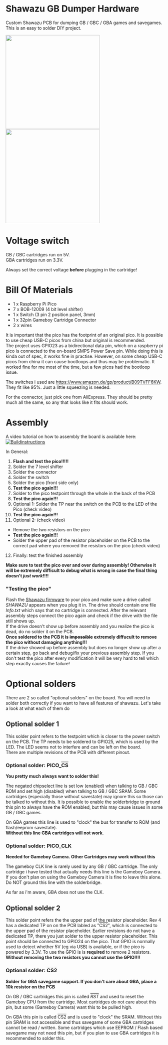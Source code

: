 # Shawazu GB Dumper Hardware
Custom Shawazu PCB for dumping GB / GBC / GBA games and savegames.  
This is an easy to solder DIY project.

<img src="https://github.com/tihmstar/shawazu-gb-dumper-hardware/blob/master/images/front.jpg?raw=true" width="300" />
<img src="https://github.com/tihmstar/shawazu-gb-dumper-hardware/blob/master/images/back.jpg?raw=true" width="300" />


# Voltage switch 
GB / GBC cartridges run on 5V.  
GBA cartridges run on 3.3V.  

Always set the correct voltage **before** plugging in the cartridge!

# Bill Of Materials
* 1 x Raspberry Pi Pico
* 7 x BOB-12009 (4 bit level shifter)
* 1 x Switch (3 pin 2 position panel, 3mm)
* 1 x 32pin Gameboy Cartridge Connector
* 2 x wires

It is important that the pico has the footprint of an original pico. It is possible to use cheap USB-C picos from china but original is recommended.  
The project uses GPIO23 as a bidirectional data pin, which on a raspberry pi pico is connected to the on-board SMPS Power Save pin. While doing this is kinda out of spec, it works fine in practise. However, on some cheap USB-C picos from china it can cause bootloops and thus may be problematic. It worked fine for me most of the time, but a few picos had the bootloop issue.

The switches i used are https://www.amazon.de/gp/product/B09TVFF6KW. They fit like 95%. Just a little squeezing is needed.  

For the connector, just pick one from AliExpress. They should be pretty much all the same, so any that looks like it fits should work.

# Assembly

A video tutorial on how to assembly the board is available here:  
[![Buildinstructions](https://img.youtube.com/vi/dES8QW8xg44/0.jpg)](https://www.youtube.com/watch?v=dES8QW8xg44)

In General:  
1) **Flash and test the pico!!!!!**
2) Solder the 7 level shifter
3) Solder the connector
4) Solder the switch
5) Solder the pico (front side only)
6) **Test the pico again!!!**
7) Solder to the pico testpoint through the whole in the back of the PCB
8) **Test the pico again!!!**
9) Optional 1: Solder the TP near the switch on the PCB to the LED of the Pico (check video)
10) **Test the pico again!!!**
11) Optional 2: (check video)
- Remove the two resistors on the pico
- **Test the pico again!!!**
- Solder the upper pad of the resistor placeholder on the PCB to the correct pad where you removed the resistors on the pico (check video)
12) Finally: test the finished assembly

**Make sure to test the pico over and over during assembly! Otherwise it will be extremely difficult to debug what is wrong in case the final thing doesn't _just work_!!!!**  

### "Testing the pico"
Flash the [Shawazu firmware](https://github.com/tihmstar/shawazu-gb-dumper) to your pico and make sure a drive called _SHAWAZU_ appears when you plug it in. The drive should contain one file _Info.txt_ which says that no cartridge is connected. After the relevant assembly steps connect the pico again and check if the drive with the file still shows up.  
If the drive doesn't show up before assembly and you realize the pico is dead, do no solder it on the PCB.  
**Once soldered to the PCB it is ~~impossible~~ extremely diffucult to remove the pico without damaging anything!!!**  
If the drive showed up before assembly but does no longer show up after a certain step, go back and debug/fix your previous assembly step. If you don't test the pico after every modification it will be very hard to tell which step exactly causes the failure!

# Optional solders
There are 2 so called "optional solders" on the board. You will need to solder both correctly if you want to have all features of shawazu. Let's take a look at what each of them do

## Optional solder 1
This solder point refers to the testpoint which is closer to the power switch on the PCB. The TP needs to be soldered to GPIO25, which is used by the LED. The LED seems not to interfere and can be left on the board.  
There are multiple revisions of the PCB with different pinout.

### Optional solder: PICO_<span style="text-decoration:overline">CS</span>
**You pretty much always want to solder this!**

The negated chipselect line is set low (enabled) when talking to GB / GBC ROM and set high (disabled) when talking to GB / GBC SRAM. Some cartridges (especially those without savestate) may ignore this so those can be talked to without this. It is possible to enable the solderbridge to ground this pin to always have the ROM enabled, but this may cause issues in some GB / GBC games.

On GBA games this line is used to "clock" the bus for transfer to ROM (and flash/eeprom savestate).   
**Without this line GBA cartridges will not work**.

### Optional solder: PICO_CLK
**Needed for Gameboy Camera. Other Cartridges may work without this**  

The gameboy CLK line is rarely used by any GB / GBC cartridge. The only cartridge i have tested that actually needs this line is the Gameboy Camera. If you don't plan on using the Gameboy Camera it is fine to leave this alone. Do NOT ground this line with the solderbridge.

As far as i'm aware, GBA does not use the CLK.


## Optional solder 2
This solder point refers the the upper pad of the resistor placeholder. Rev 4 has a dedicated TP on on the PCB labled as "<span style="text-decoration:overline">CS2</span>", which is connected to the upper pad of the resistor placeholder. Earlier revisions do not have a dedicated TP, there you just solder to the upper resistor placeholder. 
This point should be connected to GPIO24 on the pico. That GPIO is normally used to detect whether 5V (eg via USB) is available, or if the pico is powered by 3.3V. To use the GPIO is is **required** to remove 2 resistors.   
**Without removing the two resistors you cannot use the GPIO!!!!** 


### Optional solder: <span style="text-decoration:overline">CS2</span>
**Solder for GBA savegame support. If you don't care about GBA, place a 10k resistor on the PCB**

On GB / GBC cartridges this pin is called _<span style="text-decoration:overline">RST</span>_ and used to reset the Gameboy CPU from the cartridge. Most cartridges do not care about this pin, but some (Gameboy Camera) want this to be pulled high.

On GBA this pin is called <span style="text-decoration:overline">CS2</span> and is used to "clock" the SRAM. Without this pin SRAM is not accessible and thus savegame of some GBA cartridges cannot be read / written. Some cartridges which use EEPROM / Flash based savegame may not need this pin, but if you plan to use GBA cartridges it is recommended to solder this.